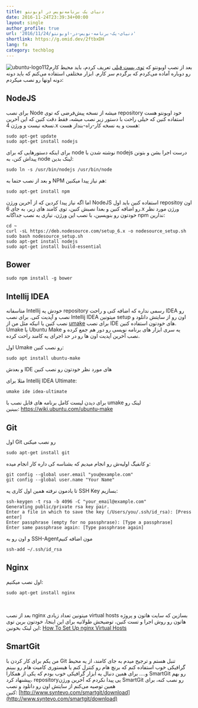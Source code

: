 ```yaml
---
title: دنیای یک برنامه‌نویس در اوبونتو
date: 2016-11-24T23:39:34+00:00
layout: single
author_profile: true
url: '2016/11/24/دنیای-یک-برنامه-نویس-در-اوبونتو'
shortlink: https://g.omid.dev/2ftbxDH
lang: fa
category: techblog
---
```

![ubuntu-logo112](/images/2016/11/ubuntu-logo112.png)بعد از نصب اوبونتو که [توی پست قبلی](/fa/2016/11/19/%d9%85%d9%87%d8%a7%d8%ac%d8%b1%d8%aa-%d9%85%d9%86-%d8%a8%d9%87-%d8%a7%d9%88%d8%a8%d9%88%d9%86%d8%aa%d9%88/) تعریف کردم، باید محیط کارم رو دوباره آماده می‌کردم که برگردم سر کارم. ابزار مختلفی استفاده می‌کنم که باید دونه دونه اونها رو نصب میکردم:

## NodeJS

برای نصب Node میشه از نسخه پیش‌فرضی که توی repository خود اوبونتو هست استفاده کنین که خیلی راحت با دستور زیر نصب میشه، فقط دقت کنین که این آخرین نسخه نیست و ورژن 4.x هست و یه نسخه کار-راه-بنداز هست:

```shell
sudo apt-get update
sudo apt-get install nodejs
```

برای اینکه دستورهایی که برای node نوشته شدن با nodejs درست اجرا بشن و بتونن پیداش کنن، به node لینک بدین:

```shell
sudo ln -s /usr/bin/nodejs /usr/bin/node
```

و بعد از نصب حتما به NPM هم نیاز پیدا میکنین:

```shell
sudo apt-get install npm
```

اما اگه نیاز پیدا کردین که از آخرین ورژن NodeJS استفاده کنین باید اول repositoy اون رو اضافه کنین و بعدا نصبش کنین، توی کامند های زیر، به جای 6.x ورژن مورد نظر خودتون رو بنویسین، با نصب این ورژن، نیازی به نصب جداگانه npm ندارین:

```shell
cd ~
curl -sL https://deb.nodesource.com/setup_6.x -o nodesource_setup.sh
sudo bash nodesource_setup.sh
sudo apt-get install nodejs
sudo apt-get install build-essential
```

## Bower

```shell
sudo npm install -g bower
```

## Intellij IDEA

متاسفانه Intellij خودش یه repository رسمی نداره که اضافه کنی و راحت IDEA رو نصب و آپدیت کنی. برای نصب Intellij IDEA میتونین setup اون رو از سایتش دانلود و نصب کنین یا انیکه مثل من از [umake](https://wiki.ubuntu.com/ubuntu-make) برای نصب IDE های خودتون استفاده کنین. Umake یا Ubuntu Make یه سری ابزار های برنامه نویسی رو دور هم جمع کرده و نصب آخرین آپدیت اون ها رو در حد اجرای یه کامند راحت کرده.

اول Umake رو نصب کنین:

```shell
sudo apt install ubuntu-make
```

و بعدش IDE های مورد نظر خودتون رو نصب کنین

مثلا برای Intellij IDEA Ultimate:

```shell
umake ide idea-ultimate
```

برای دیدن لیست کامل برنامه های قابل نصب با umake لینک رو ببینین: <https://wiki.ubuntu.com/ubuntu-make>

## Git

اول Git رو نصب میکنی

```shell
sudo apt-get install git
```

و کانفیگ اولیه‌ش رو انجام میدیم که بشناسه کی داره کار انجام میده:

```shell
git config --global user.email "you@example.com"
git config --global user.name "Your Name"
```

تا یادمون نرفته همین اول کاری یه SSH Key بسازیم:

```shell
ssh-keygen -t rsa -b 4096 -C "your_email@example.com"
Generating public/private rsa key pair.
Enter a file in which to save the key (/Users/you/.ssh/id_rsa): [Press enter]
Enter passphrase (empty for no passphrase): [Type a passphrase]
Enter same passphrase again: [Type passphrase again]
```

و اون رو به SSH-Agentمون اضافه کنیم

```shell
ssh-add ~/.ssh/id_rsa
```

## Nginx

اول نصب میکنیم:

```shell
sudo apt-get install nginx
```

&nbsp;

بعد از نصب nginx میتونین تعداد زیادی virtual hosts بسازین که سایت هاتون و پروژه هاتون رو روش اجرا و تست کنین، توضیحش طولانیه برای این اینجا، خودتون برین توی این لینک بخونین: [How To Set Up nginx Virtual Hosts](https://www.digitalocean.com/community/tutorials/how-to-set-up-nginx-virtual-hosts-server-blocks-on-ubuntu-12-04-lts--3)

## SmartGit

من یکم برای کار کردن با Git تنبل هستم و ترجیح میدم به جای کامند، از یه محیط گرافیکی خوب استفاده کنم که برنچ هام رو کنترل کنم یا هیستوری کامیت هام رو ببینم و…. برای همین دنبال یه ابزار گرافیکی خوب بودم که یکی از همکارا SmartGit رو بهم پیشنهاد کرد، repositoryیی پیدا نکردم که آخرین ورژن SmartGit رو نصب کنه، برای همین توصیه می‌کنم از سایتش اون رو دانلود و نصب کنین: [http://www.syntevo.com/smartgit/download](http://www.syntevo.com/smartgit/download)
